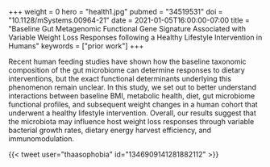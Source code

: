 +++
weight = 0
hero = "health1.jpg"
pubmed = "34519531"
doi = "10.1128/mSystems.00964-21"
date = 2021-01-05T16:00:00-07:00
title = "Baseline Gut Metagenomic Functional Gene Signature Associated with Variable Weight Loss Responses following a Healthy Lifestyle Intervention in Humans"
keywords = ["prior work"]
+++

Recent human feeding studies have shown how the baseline taxonomic composition of the gut microbiome can determine responses to dietary interventions, but the exact functional determinants underlying this phenomenon remain unclear. In this study, we set out to better understand interactions between baseline BMI, metabolic health, diet, gut microbiome functional profiles, and subsequent weight changes in a human cohort that underwent a healthy lifestyle intervention. Overall, our results suggest that the microbiota may influence host weight loss responses through variable bacterial growth rates, dietary energy harvest efficiency, and immunomodulation.

{{< tweet user="thaasophobia" id="1346909141281882112" >}}
